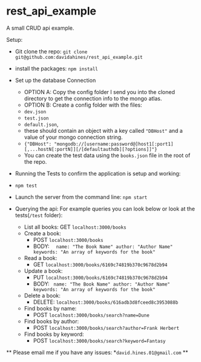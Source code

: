 # rest_api_example
A small CRUD api example.

Setup:
* Git clone the repo: `git clone git@github.com:davidahines/rest_api_example.git`
* install the packages: `npm install`

* Set up the database Connection
  * OPTION A: Copy the config folder I send you into the cloned directory to get the connection info to the mongo atlas.
  * OPTION B: Create a config folder with the files: 
   * `dev.json` 
   * `test.json`
   * `default.json`, 
   * these should contain an object with a key called `"DBHost"` and a value of your mongo connection string. 
    * `{"DBHost": "mongodb://[username:password@]host1[:port1][,...hostN[:portN]][/[defaultauthdb][?options]]"}`
   * You can create the test data using the `books.json` file in the root of the repo.
      
* Running the Tests to confirm the application is setup and working: 
 * `npm test`

* Launch the server from the command line: `npm start`

* Querying the api:
For example queries you can look below or look at the tests(`/test` folder):
  * List all books:
    GET `localhost:3000/books`
  * Create a book:
    * POST `localhost:3000/books`
     * BODY: ` 
      name: "The Book Name"
      author: "Author Name"
      keywords: "An array of keywords for the book"`
  * Read a book:
    * GET `localhost:3000/books/6169c74819b370c9678d2b94`
  * Update a book:
    * PUT `localhost:3000/books/6169c74819b370c9678d2b94`
     * BODY: `
       name: "The Book Name"
      author: "Author Name"
      keywords: "An array of keywords for the book"`
  * Delete a book:
    * DELETE: `localhost:3000/books/616adb3d8fceed8c3953088b`
  * Find books by name:
    * POST `localhost:3000/books/search?name=Dune`
  * Find books by author:
    * POST `localhost:3000/books/search?author=Frank Herbert`
  * Find books by keyword:
    * POST `localhost:3000/books/search?keyword=Fantasy`
   
** Please email me if you have any issues:
 *`david.hines.01@gmail.com` **
